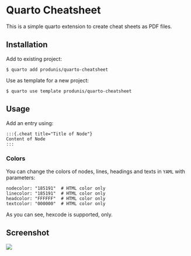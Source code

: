 # Quarto Cheatsheet

This is a simple quarto extension to create cheat sheets as PDF files.

## Installation

Add to existing project:

```
$ quarto add produnis/quarto-cheatsheet
```

Use as template for a new project:

```
$ quarto use template produnis/quarto-cheatsheet
```

## Usage

Add an entry using:
```  
:::{.cheat title="Title of Node"}
Content of Node
:::
```

### Colors

You can change the colors of nodes, lines, headings and texts in `YAML` with parameters:

```
nodecolor: "185191"  # HTML color only
linecolor: "185191"  # HTML color only
headcolor: "FFFFFF"  # HTML color only
textcolor: "000000"  # HTML color only
```
As you can see, hexcode is supported, only.


## Screenshot

![](https://i.imgur.com/WKcvBvN.jpeg)